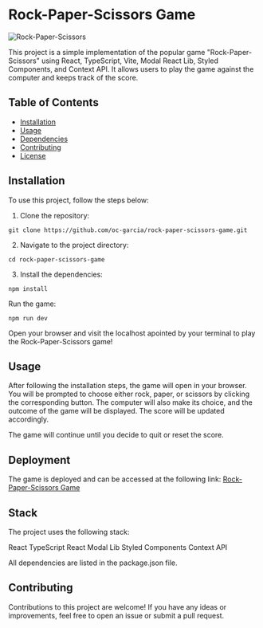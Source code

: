 # Rock-Paper-Scissors Game

![Rock-Paper-Scissors](https://github.com/oc-garcia/rock-paper-scissors-game/blob/main/assets/rps.png)

This project is a simple implementation of the popular game "Rock-Paper-Scissors" using React, TypeScript, Vite, Modal React Lib, Styled Components, and Context API. It allows users to play the game against the computer and keeps track of the score.

## Table of Contents

- [Installation](#installation)
- [Usage](#usage)
- [Dependencies](#dependencies)
- [Contributing](#contributing)
- [License](#license)

## Installation

To use this project, follow the steps below:

1. Clone the repository:

```
git clone https://github.com/oc-garcia/rock-paper-scissors-game.git
```

2. Navigate to the project directory:

```
cd rock-paper-scissors-game
```

3. Install the dependencies:

```
npm install
```

Run the game:

```
npm run dev
```

Open your browser and visit the localhost apointed by your terminal to play the Rock-Paper-Scissors game!

## Usage

After following the installation steps, the game will open in your browser. You will be prompted to choose either rock, paper, or scissors by clicking the corresponding button. The computer will also make its choice, and the outcome of the game will be displayed. The score will be updated accordingly.

The game will continue until you decide to quit or reset the score.

## Deployment

The game is deployed and can be accessed at the following link: [Rock-Paper-Scissors Game](https://rock-paper-scissors-game-bay.vercel.app/)

## Stack

The project uses the following stack:

React
TypeScript
React Modal Lib
Styled Components
Context API

All dependencies are listed in the package.json file.

## Contributing
Contributions to this project are welcome! If you have any ideas or improvements, feel free to open an issue or submit a pull request.


